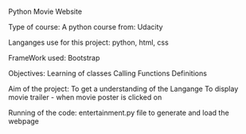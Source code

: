 Python Movie Website

Type of course:
  A python course from: Udacity
  
Langanges use for this project:
  python, html, css
  
FrameWork used:
  Bootstrap
  
Objectives:
  Learning of classes
  Calling Functions
  Definitions
  
Aim of the project:
  To get a understanding of the Langange
  To display movie trailer - when movie poster is clicked on
  
Running of the code:
  entertainment.py file to generate and load the webpage
